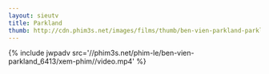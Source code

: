 ```yaml
---
layout: sieutv
title: Parkland
thumb: http://cdn.phim3s.net/images/films/thumb/ben-vien-parkland-parkland-2013.jpg
---
```

{% include jwpadv src='//phim3s.net/phim-le/ben-vien-parkland_6413/xem-phim//video.mp4' %}